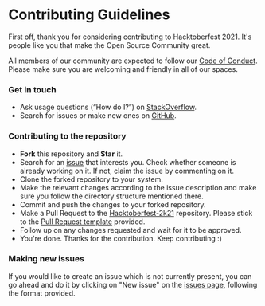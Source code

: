 # Contributing Guidelines
First off, thank you for considering contributing to Hacktoberfest 2021. It's people like you that make the Open Source Community great.

All members of our community are expected to follow our [Code of Conduct](CODE_OF_CONDUCT.md). Please make sure you are welcoming and friendly in all of our spaces.

### Get in touch
- Ask usage questions (“How do I?”) on [StackOverflow](https://stackoverflow.com/).
- Search for issues or make new ones on [GitHub](https://github.com/WebClub-NITK/Hacktoberfest-2k21).

### Contributing to the repository
- **Fork** this repository and **Star** it.
- Search for an [issue](https://github.com/WebClub-NITK/Hacktoberfest-2k21/issues/) that interests you. Check whether someone is already working on it. If not, claim the issue by commenting on it.
- Clone the forked repository to your system.
- Make the relevant changes according to the issue description and make sure you follow the directory structure mentioned there.
- Commit and push the changes to your forked repository.
- Make a Pull Request to the [Hacktoberfest-2k21](https://github.com/WebClub-NITK/Hacktoberfest-2k21) repository. Please stick to the [Pull Request template](PULL_REQUEST_TEMPLATE.md) provided.
- Follow up on any changes requested and wait for it to be approved.
- You're done. Thanks for the contribution. Keep contributing :)

### Making new issues
If you would like to create an issue which is not currently present, you can go ahead and do it by clicking on "New issue" on the [issues page](https://github.com/WebClub-NITK/Hacktoberfest-2k21/issues), following the format provided.
